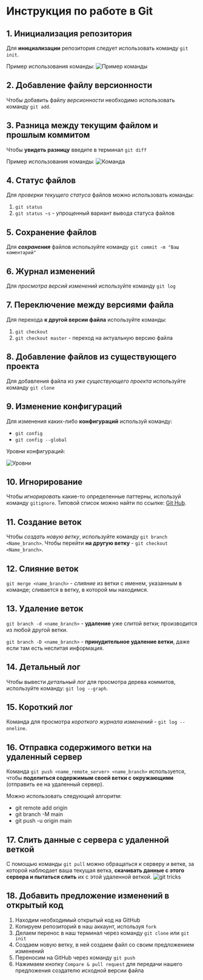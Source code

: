 # Инструкция по работе в Git
## 1. Инициализация репозитория

Для **инициализации** репозитория следует использовать команду `git init`. 

Пример использования команды:
![Пример команды](https://intellipaat.com/mediaFiles/2019/07/GItCommand1.png)
## 2. Добавление файлу версионности

Чтобы добавить файлу *версионности* необходимо использовать команду `git add`.
## 3. Разница между текущим файлом и прошлым коммитом

Чтобы **увидеть разницу** введите в терминал `git diff`

Пример использования команды: ![Команда](https://static.javatpoint.com/tutorial/git/images/git-diff.png)
## 4. Статус файлов

Для *проверки текущего статуса* файлов можно использовать команды:
1. `git status`
2. `git status ~s` - упрощенный вариант вывода статуса файлов
## 5. Сохранение файлов

Для ***сохранения*** файлов используйте команду `git commit -m "Ваш коментарий"`
## 6. Журнал изменений

Для *просмотра версий изменений* используйте команду `git log`
## 7. Переключение между версиями файла

Для перехода **к другой версии файла** используйте команды:

1. `git checkout`
2. `git checkout master` - переход на актуальную версию файла
## 8. Добавление файлов из существующего проекта

Для добавления файла из *уже существующего проекта* используйте команду `git clone`
## 9. Изменение конфигураций

Для изменения каких-либо **конфигураций** используй команду:

* `git config`
* `git config --global`

Уровни конфигураций: 

![Уровни](https://encrypted-tbn0.gstatic.com/images?q=tbn:ANd9GcQzC88k15dmwhy5m-YRXUJUCJJa4myKa7Os_Q&usqp=CAU)
## 10. Игнорирование

Чтобы *игнорировать* какие-то определенные паттерны, используй команду `gitignore`. Типовой список можно найти по ссылке: [Git Hub](https://git-scm.com/docs/gitignore).

## 11. Создание веток

Чтобы *создать новую ветку*, используйте команду `git branch <Name_branch>`. Чтобы перейти __на другую ветку__ - `git checkout <Name_branch>`.
## 12. Слияние веток

`git merge <name_branch>` - *слияние* из ветки с именем, указанным в команде; сливается в ветку, в которой мы находимся.
## 13. Удаление веток

`git branch -d <name_branch>` - __удаление__ уже слитой ветки; производится из любой другой ветки.

`git branch -D <name_branch>` - __принудительное удаление ветки__, даже если там есть неслитая информация.

## 14. Детальный лог

Чтобы вывести *детальный лог* для просмотра дерева коммитов, используйте команду: `git log --graph`.
## 15. Короткий лог

Команда для просмотра *короткого журнала изменений* - `git log --oneline`.

## 16. Отправка содержимого ветки на удаленный сервер 

Команда `git push <name_remote_server> <name_branch>` используется, чтобы **поделиться содержимым своей ветки с окружающими** (отправить ее на удаленный сервер).

Можно использовать следующий алгоритм:
* git remote add origin <url>
* git branch -M main
* git push -u origin main

## 17. Слить данные с сервера с удаленной веткой

С помощью команды `git pull` можно обращаться к серверу и ветке, за которой наблюдает ваша текущая ветка, __скачивать данные с этого сервера
и пытаться слить__ их с этой удаленной веткой.
![git tricks](https://www.nellysattari.com/content/images/2017/11/git.png)

## 18. Добавить предложение изменений в открытый код

1. Находим необходимый открытый код на GitHub
2. Копируем репозиторий в наш аккаунт, используя `fork`
3. Делаем перенос в наш терминал через команду `git clone` или `git init`
4. Создаем новую ветку, в ней создаем файл со своим предложением изменений
5. Переносим на GitHub через команду `git push`
6. Нажимаем кнопку `Compare & pull request` для передачи нашего предложения создателю исходной версии файла